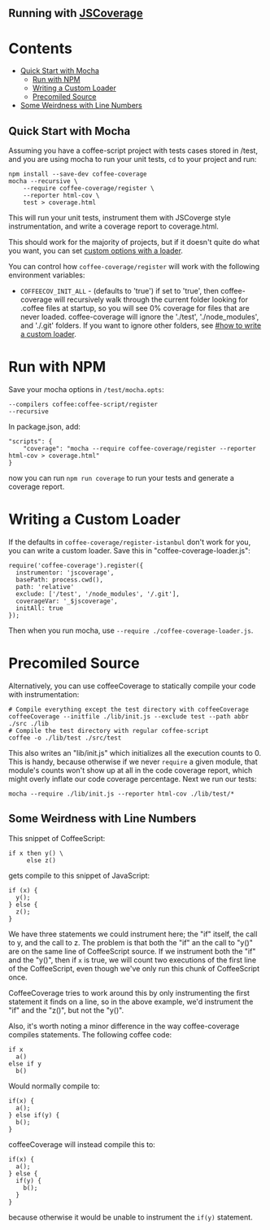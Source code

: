 Running with [JSCoverage](http://siliconforks.com/jscoverage/)
---------------------------------------------------------------

Contents
========

* [Quick Start with Mocha](#quick-start-with-mocha)
  * [Run with NPM](#run-with-npm)
  * [Writing a Custom Loader](#writing-a-custom-loader)
  * [Precomiled Source](#precompiled-source)
* [Some Weirdness with Line Numbers](#some-weirdness-with-line-numbers)

Quick Start with Mocha
----------------------

Assuming you have a coffee-script project with tests cases stored in /test, and you are using
mocha to run your unit tests, `cd` to your project and run:

    npm install --save-dev coffee-coverage
    mocha --recursive \
        --require coffee-coverage/register \
        --reporter html-cov \
        test > coverage.html

This will run your unit tests, instrument them with JSCoverge style instrumentation, and write
a coverage report to coverage.html.

This should work for the majority of projects, but if it doesn't quite do what you want, you can
set [custom options with a loader](#writing-a-custom-loader).

You can control how `coffee-coverage/register` will work with the following environment variables:

* `COFFEECOV_INIT_ALL` - (defaults to 'true') if set to 'true', then coffee-coverage will
  recursively walk through the current folder looking for .coffee files at startup, so you will see
  0% coverage for files that are never loaded.  coffee-coverage will ignore the './test',
  './node_modules', and './.git' folders.  If you want to ignore other folders, see
  [#how to write a custom loader](#writing-a-custom-loader).

Run with NPM
============

Save your mocha options in `/test/mocha.opts`:

    --compilers coffee:coffee-script/register
    --recursive

In package.json, add:

    "scripts": {
        "coverage": "mocha --require coffee-coverage/register --reporter html-cov > coverage.html"
    }

now you can run `npm run coverage` to run your tests and generate a coverage report.

Writing a Custom Loader
=======================

If the defaults in `coffee-coverage/register-istanbul` don't work for you, you can write a custom
loader.  Save this in "coffee-coverage-loader.js":

    require('coffee-coverage').register({
      instrumentor: 'jscoverage',
      basePath: process.cwd(),
      path: 'relative'
      exclude: ['/test', '/node_modules', '/.git'],
      coverageVar: '_$jscoverage',
      initAll: true
    });

Then when you run mocha, use `--require ./coffee-coverage-loader.js`.

Precomiled Source
=================

Alternatively, you can use coffeeCoverage to statically compile your code with instrumentation:

    # Compile everything except the test directory with coffeeCoverage
    coffeeCoverage --initfile ./lib/init.js --exclude test --path abbr ./src ./lib
    # Compile the test directory with regular coffee-script
    coffee -o ./lib/test ./src/test

This also writes an "lib/init.js" which initializes all the execution counts to 0.  This is handy,
because otherwise if we never `require` a given module, that module's counts won't show up at all
in the code coverage report, which might overly inflate our code coverage percentage.  Next we run
our tests:

    mocha --require ./lib/init.js --reporter html-cov ./lib/test/*

Some Weirdness with Line Numbers
--------------------------------

This snippet of CoffeeScript:

    if x then y() \
         else z()

gets compile to this snippet of JavaScript:

    if (x) {
      y();
    } else {
      z();
    }

We have three statements we could instrument here; the "if" itself, the call to y, and the call to z.
The problem is that both the "if" an the call to "y()" are on the same line of CoffeeScript source.
If we instrument both the "if" and the "y()", then if `x` is true, we will count two executions of the
first line of the CoffeeScript, even though we've only run this chunk of CoffeeScript once.

CoffeeCoverage tries to work around this by only instrumenting the first statement it finds on a
line, so in the above example, we'd instrument the "if" and the "z()", but not the "y()".

Also, it's worth noting a minor difference in the way coffee-coverage compiles statements.  The
following coffee code:

    if x
      a()
    else if y
      b()

Would normally compile to:

    if(x) {
      a();
    } else if(y) {
      b();
    }

coffeeCoverage will instead compile this to:

    if(x) {
      a();
    } else {
      if(y) {
        b();
      }
    }

because otherwise it would be unable to instrument the `if(y)` statement.
